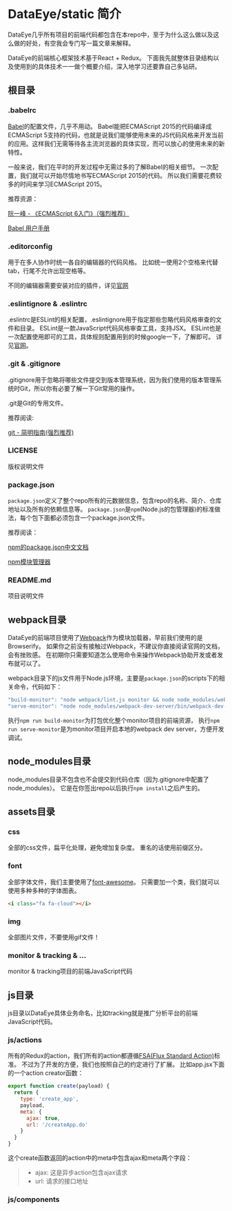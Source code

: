 # DataEye/static 简介

DataEye几乎所有项目的前端代码都包含在本repo中，至于为什么这么做以及这么做的好处，有空我会专门写一篇文章来解释。

DataEye的前端核心框架技术基于React + Redux。
下面我先就整体目录结构以及使用到的具体技术一一做个概要介绍，深入地学习还要靠自己多钻研。

## 根目录

### .babelrc

[Babel](https://babeljs.io/)的配置文件，几乎不用动。
Babel能把ECMAScript 2015的代码编译成ECMAScript 5支持的代码，也就是说我们能够使用未来的JS代码风格来开发当前的应用。这样我们无需等待各主流浏览器的具体实现，而可以放心的使用未来的新特性。

一般来说，我们在平时的开发过程中无需过多的了解Babel的相关细节。
一次配置，我们就可以开始尽情地书写ECMAScript 2015的代码。
所以我们需要花费较多的时间来学习ECMAScript 2015。

推荐资源：

[阮一峰 - 《ECMAScript 6入门》（强烈推荐）](http://es6.ruanyifeng.com/)

[Babel 用户手册](https://github.com/thejameskyle/babel-handbook/blob/master/translations/zh-Hans/user-handbook.md)

### .editorconfig

用于在多人协作时统一各自的编辑器的代码风格。
比如统一使用2个空格来代替tab，行尾不允许出现空格等。

不同的编辑器需要安装对应的插件，详见[官网](http://editorconfig.org/)

### .eslintignore & .eslintrc

.eslintrc是ESLint的相关配置，.eslintignore用于指定那些忽略代码风格审查的文件和目录。
ESLint是一款JavaScript代码风格审查工具，支持JSX。
ESLint也是一次配置使用即可的工具，具体规则配置用到的时候google一下，了解即可。
详见[官网](http://eslint.org/)。


### .git & .gitignore

.gitignore用于忽略将哪些文件提交到版本管理系统，因为我们使用的版本管理系统时Git，所以你有必要了解一下Git常用的操作。

.git是Git的专用文件。

推荐阅读:

[git - 简明指南(强烈推荐)](http://rogerdudler.github.io/git-guide/index.zh.html)

### LICENSE

版权说明文件

### package.json

`package.json`定义了整个repo所有的元数据信息，包含repo的名称、简介、仓库地址以及所有的依赖信息等。
`package.json`是`npm`(Node.js的包管理器)的标准做法，每个包下面都必须包含一个package.json文件。

推荐阅读：

[npm的package.json中文文档](https://github.com/ericdum/mujiang.info/issues/6/)

[npm模块管理器](http://javascript.ruanyifeng.com/nodejs/npm.html)

### README.md

项目说明文件

## webpack目录

DataEye的前端项目使用了[Webpack](http://webpack.github.io/docs/)作为模块加载器，早前我们使用的是Browserify。
如果你之前没有接触过Webpack，不建议你直接阅读官网的文档，会有挫败感。
在初期你只需要知道怎么使用命令来操作Webpack协助开发或者发布就可以了。

webpack目录下的js文件用于Node.js环境，主要是`package.json`的scripts下的相关命令，代码如下：

```js
"build-monitor": "node webpack/lint.js monitor && node node_modules/webpack/bin/webpack -p --config=webpack/monitor.js",
"serve-monitor": "node node_modules/webpack-dev-server/bin/webpack-dev-server --config=webpack/monitor.js"
```

执行`npm run build-monitor`为打包优化整个monitor项目的前端资源，
执行`npm run serve-monitor`是为monitor项目开启本地的webpack dev server，方便开发调试。

## node_modules目录

node_modules目录不包含也不会提交到代码仓库（因为.gitignore中配置了node_modules）。
它是在你签出repo以后执行`npm install`之后产生的。

## assets目录

### css

全部的css文件，扁平化处理，避免增加复杂度。
重名的话使用前缀区分。

### font

全部字体文件，我们主要使用了[font-awesome](http://fortawesome.github.io/Font-Awesome/icons/)。
只需要加一个类，我们就可以使用多种多种的字体图表。

```html
<i class="fa fa-cloud"></i>
```

### img

全部图片文件，不要使用gif文件！

### monitor & tracking & ...

monitor & tracking项目的前端JavaScript代码

## js目录

js目录以DataEye具体业务命名，比如tracking就是推广分析平台的前端JavaScript代码。

### js/actions

所有的Redux的action，我们所有的action都遵循[FSA(Flux Standard Action)](https://github.com/acdlite/flux-standard-action)标准。
不过为了开发的方便，我们也按照自己的约定进行了扩展。
比如app.jsx下面的一个action creator函数：

```js
export function create(payload) {
  return {
    type: 'create_app',
    payload,
    meta: {
      ajax: true,
      url: '/createApp.do'
    }
  }
}
```

这个create函数返回的action中的meta中包含ajax和meta两个字段：

> * ajax: 这是异步action包含ajax请求
> * url: 请求的接口地址

### js/components
